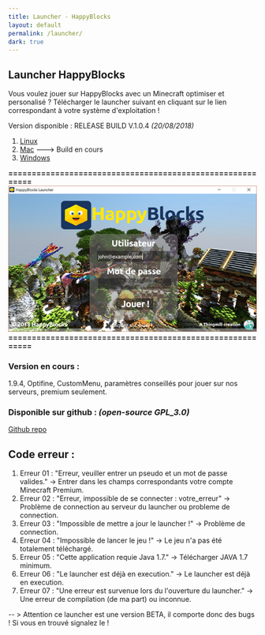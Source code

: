 ```yaml
---
title: Launcher - HappyBlocks
layout: default
permalink: /launcher/
dark: true
---
```


## Launcher HappyBlocks

Vous voulez jouer sur HappyBlocks avec un Minecraft optimiser et personalisé ? Télécharger le launcher suivant en cliquant sur le lien correspondant à votre système d'exploitation !

Version disponible : RELEASE BUILD V.1.0.4 *(20/08/2018)*
 1. [Linux](http://zipansion.com/36Pkl)
 2. [Mac](http://adf.ly/1b4xnp) ---> Build en cours
 3. [Windows](http://zipansion.com/36Pev)

**==========================================================**
![Image du launcher](/img/launcher.png)
**==========================================================**

### Version en cours :
1.9.4, Optifine, CustomMenu, paramètres conseillés pour jouer sur nos serveurs, premium seulement.

### Disponible sur github : *(open-source GPL_3.0)*
[Github repo](https://github.com/HappyBlocks-Mc/Launcher)

## Code erreur :

 1. Erreur 01 : "Erreur, veuiller entrer un pseudo et un mot de passe valides." -> Entrer dans les champs correspondants votre compte Minecraft Premium.
 2. Erreur 02 : "Erreur, impossible de se connecter : votre_erreur" -> Problème de connection au serveur du launcher ou probleme de connection.
 3. Erreur 03 : "Impossible de mettre a jour le launcher !" -> Problème de connection.
 4. Erreur 04 : "Impossible de lancer le jeu !" -> Le jeu n'a pas été totalement téléchargé.
 5. Erreur 05 : "Cette application requie Java 1.7." -> Télécharger JAVA 1.7 minimum.
 6. Erreur 06 : "Le launcher  est déjà en execution." -> Le launcher  est déjà en execution.
 7. Erreur 07 : "Une erreur est survenue  lors du l'ouverture du launcher." -> Une erreur de compilation (de ma part) ou inconnue.

-- > Attention ce launcher est une version BETA, il comporte donc des bugs ! Si vous en trouvé signalez le !
